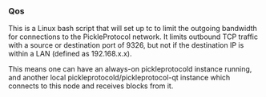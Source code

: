### Qos ###

This is a Linux bash script that will set up tc to limit the outgoing bandwidth for connections to the PickleProtocol network. It limits outbound TCP traffic with a source or destination port of 9326, but not if the destination IP is within a LAN (defined as 192.168.x.x).

This means one can have an always-on pickleprotocold instance running, and another local pickleprotocold/pickleprotocol-qt instance which connects to this node and receives blocks from it.
